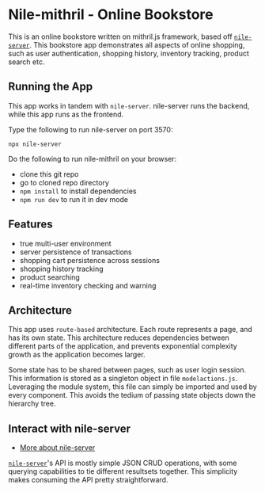 # Nile-mithril - Online Bookstore

This is an online bookstore written on mithril.js framework, based off [`nile-server`](https://www.npmjs.com/package/nile-server). This bookstore app demonstrates all aspects of online shopping, such as user authentication, shopping history, inventory tracking, product search etc.

## Running the App

This app works in tandem with `nile-server`. nile-server runs the backend, while this app runs as the frontend.

Type the following to run nile-server on port 3570:
```
npx nile-server
```

Do the following to run nile-mithril on your browser:
* clone this git repo
* go to cloned repo directory
* `npm install` to install dependencies
* `npm run dev` to run it in dev mode

## Features

* true multi-user environment
* server persistence of transactions
* shopping cart persistence across sessions
* shopping history tracking
* product searching
* real-time inventory checking and warning

## Architecture

This app uses `route-based` architecture. Each route represents a page, and has its own state. This architecture reduces dependencies between different parts of the application, and prevents exponential complexity growth as the application becomes larger.

Some state has to be shared between pages, such as user login session. This information is stored as a singleton object in file `modelactions.js`. Leveraging the module system, this file can simply be imported and used by every component. This avoids the tedium of passing state objects down the hierarchy tree.

## Interact with nile-server

* [More about nile-server](https://www.npmjs.com/package/nile-server)

[`nile-server`](https://www.npmjs.com/package/nile-server)'s API is mostly simple JSON CRUD operations, with some querying capabilities to tie different resultsets together. This simplicity makes consuming the API pretty straightforward.
